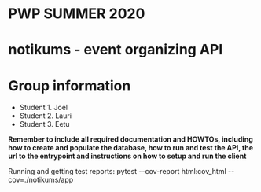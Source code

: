# PWP SUMMER 2020
# notikums - event organizing API
# Group information
* Student 1. Joel
* Student 2. Lauri
* Student 3. Eetu

__Remember to include all required documentation and HOWTOs, including how to create and populate the database, how to run and test the API, the url to the entrypoint and instructions on how to setup and run the client__

Running and getting test reports:
pytest --cov-report html:cov_html --cov=./notikums/app
